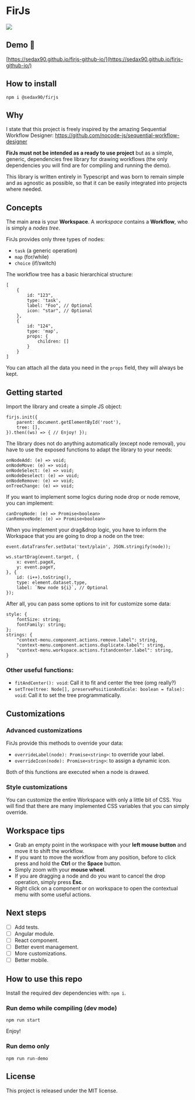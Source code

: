 # FirJs

![](https://user-images.githubusercontent.com/5001801/224503499-9dd881a7-028f-4b16-824b-b689770bdc0d.png)

## Demo 🚀️

[https://sedax90.github.io/firjs-github-io/](https://sedax90.github.io/firjs-github-io/)

## How to install

`npm i @sedax90/firjs`

## Why

I state that this project is freely inspired by the amazing Sequential Workflow Designer: https://github.com/nocode-js/sequential-workflow-designer

**FirJs must not be intended as a ready to use project** but as a simple, generic, dependencies free library for drawing workflows (the only dependencies you will find are for compiling and running the demo).

This library is written entirely in Typescript and was born to remain simple and as agnostic as possible, so that it can be easily integrated into projects where needed.

## Concepts

The main area is your **Workspace**. A _workspace_ contains a **Workflow**, who is simply a _nodes tree_.

FirJs provides only three types of nodes:

- `task` (a generic operation)
- `map` (for/while)
- `choice` (if/switch)

The workflow tree has a basic hierarchical structure:

```
[
	{
		id: "123",
		type: 'task',
		label: "Foo", // Optional
		icon: "star", // Optional
	},
	{
		id: "124",
		type: 'map',
		props: {
			children: []
		}
	}
]
```

You can attach all the data you need in the `props` field, they will always be kept.

## Getting started

Import the library and create a simple JS object:

```
firjs.init({
    parent: document.getElementById('root'),
    tree: [],
}).then((ws) => { // Enjoy! });
```

The library does not do anything automatically (except node removal), you have to use the exposed functions to adapt the library to your needs:

```
onNodeAdd: (e) => void;
onNodeMove: (e) => void;
onNodeSelect: (e) => void;
onNodeDeselect: (e) => void;
onNodeRemove: (e) => void;
onTreeChange: (e) => void;
```

If you want to implement some logics during node drop or node remove, you can implement:

```
canDropNode: (e) => Promise<boolean>
canRemoveNode: (e) => Promise<boolean>
```

When you implement your drag&drop logic, you have to inform the Workspace that you are going to drop a node on the tree:

```
event.dataTransfer.setData('text/plain', JSON.stringify(node));

ws.startDrag(event.target, {
    x: event.pageX,
    y: event.pageY,
}, {
    id: (i++).toString(),
    type: element.dataset.type,
    label: `New node ${i}`, // Optional
});
```

After all, you can pass some options to init for customize some data:

```
style: {
    fontSize: string;
    fontFamily: string;
};
strings: {
    "context-menu.component.actions.remove.label": string,
    "context-menu.component.actions.duplicate.label": string,
    "context-menu.workspace.actions.fitandcenter.label": string,
}
```

### Other useful functions:

- `fitAndCenter(): void`: Call it to fit and center the tree (omg really?)
- `setTree(tree: Node[], preservePositionAndScale: boolean = false): void`: Call it to set the tree programmatically.

## Customizations

### Advanced customizations

FirJs provide this methods to override your data:

- `overrideLabel(node): Promise<string>`: to override your label.
- `overrideIcon(node): Promise<string>`: to assign a dynamic icon.

Both of this functions are executed when a node is drawed.

### Style customizations

You can customize the entire Workspace with only a little bit of CSS. You will find that there are many implemented CSS variables that you can simply override.

## Workspace tips

- Grab an empty point in the workspace with your **left mouse button** and move it to shift the workflow.
- If you want to move the workflow from any position, before to click press and hold the **Ctrl** or the **Space** button.
- Simply zoom with your **mouse wheel**.
- If you are dragging a node and do you want to cancel the drop operation, simply press **Esc**.
- Right click on a component or on workspace to open the contextual menu with some useful actions.

## Next steps

- [ ] Add tests.
- [ ] Angular module.
- [ ] React component.
- [ ] Better event management.
- [ ] More customizations.
- [ ] Better mobile.

## How to use this repo

Install the required dev dependencies with: `npm i`.

### Run demo while compiling (dev mode)

`npm run start`

Enjoy!

### Run demo only

`npm run run-demo`

## License
This project is released under the MIT license.
